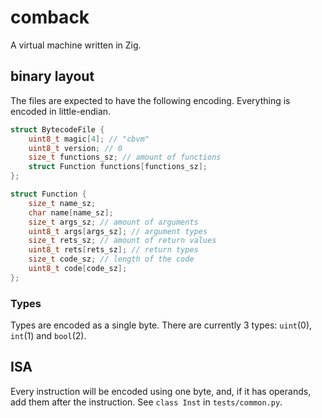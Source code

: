 # comback

A virtual machine written in Zig.

## binary layout

The files are expected to have the following encoding. Everything is encoded in little-endian.

```C
struct BytecodeFile {
    uint8_t magic[4]; // "cbvm"
    uint8_t version; // 0
    size_t functions_sz; // amount of functions
    struct Function functions[functions_sz];
};
```

```C
struct Function {
    size_t name_sz;
    char name[name_sz];
    size_t args_sz; // amount of arguments
    uint8_t args[args_sz]; // argument types
    size_t rets_sz; // amount of return values
    uint8_t rets[rets_sz]; // return types
    size_t code_sz; // length of the code
    uint8_t code[code_sz];
};
```

### Types

Types are encoded as a single byte. There are currently 3 types: `uint`(0), `int`(1) and `bool`(2).


## ISA

Every instruction will be encoded using one byte, and, if it has operands, add them after the instruction. See `class Inst` in `tests/common.py`.